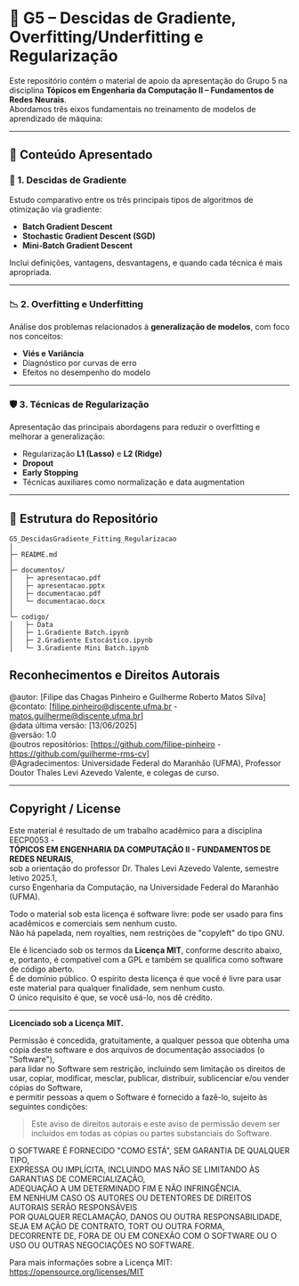 # 🧠 G5 – Descidas de Gradiente, Overfitting/Underfitting e Regularização

Este repositório contém o material de apoio da apresentação do Grupo 5 na disciplina **Tópicos em Engenharia da Computação II – Fundamentos de Redes Neurais**.  
Abordamos três eixos fundamentais no treinamento de modelos de aprendizado de máquina:

---

## 📘 Conteúdo Apresentado

### 🔽 1. Descidas de Gradiente
Estudo comparativo entre os três principais tipos de algoritmos de otimização via gradiente:

- **Batch Gradient Descent**  
- **Stochastic Gradient Descent (SGD)**  
- **Mini-Batch Gradient Descent**

Inclui definições, vantagens, desvantagens, e quando cada técnica é mais apropriada.

---

### 📉 2. Overfitting e Underfitting
Análise dos problemas relacionados à **generalização de modelos**, com foco nos conceitos:

- **Viés e Variância**  
- Diagnóstico por curvas de erro  
- Efeitos no desempenho do modelo

---

### 🛡️ 3. Técnicas de Regularização
Apresentação das principais abordagens para reduzir o overfitting e melhorar a generalização:

- Regularização **L1 (Lasso)** e **L2 (Ridge)**
- **Dropout**
- **Early Stopping**
- Técnicas auxiliares como normalização e data augmentation

---

## 📂 Estrutura do Repositório

```plaintext
G5_DescidasGradiente_Fitting_Regularizacao
│
├─ README.md
│
├─ documentos/
│   ├─ apresentacao.pdf
│   ├─ apresentacao.pptx
│   ├─ documentacao.pdf
│   └─ documentacao.docx
│
└─ codigo/
│   ├─ Data
│   ├─ 1.Gradiente Batch.ipynb
│   ├─ 2.Gradiente Estocástico.ipynb
│   └─ 3.Gradiente Mini Batch.ipynb
```


## Reconhecimentos e Direitos Autorais

@autor: [Filipe das Chagas Pinheiro e Guilherme Roberto Matos Silva]  
@contato: [filipe.pinheiro@discente.ufma.br - matos.guilherme@discente.ufma.br]  
@data última versão: [13/06/2025]  
@versão: 1.0  
@outros repositórios: [https://github.com/filipe-pinheiro - https://github.com/guilherme-rms-cv]  
@Agradecimentos: Universidade Federal do Maranhão (UFMA), Professor Doutor Thales Levi Azevedo Valente, e colegas de curso.

---

## Copyright / License

Este material é resultado de um trabalho acadêmico para a disciplina EECP0053 -  
**TÓPICOS EM ENGENHARIA DA COMPUTAÇÃO II - FUNDAMENTOS DE REDES NEURAIS**,  
sob a orientação do professor Dr. Thales Levi Azevedo Valente, semestre letivo 2025.1,  
curso Engenharia da Computação, na Universidade Federal do Maranhão (UFMA).  

Todo o material sob esta licença é software livre: pode ser usado para fins acadêmicos e comerciais sem nenhum custo.  
Não há papelada, nem royalties, nem restrições de "copyleft" do tipo GNU.  

Ele é licenciado sob os termos da **Licença MIT**, conforme descrito abaixo, e, portanto, é compatível com a GPL e também se qualifica como software de código aberto.  
É de domínio público. O espírito desta licença é que você é livre para usar este material para qualquer finalidade, sem nenhum custo.  
O único requisito é que, se você usá-lo, nos dê crédito.

---

**Licenciado sob a Licença MIT.**

Permissão é concedida, gratuitamente, a qualquer pessoa que obtenha uma cópia deste software e dos arquivos de documentação associados (o "Software"),  
para lidar no Software sem restrição, incluindo sem limitação os direitos de usar, copiar, modificar, mesclar, publicar, distribuir, sublicenciar e/ou vender cópias do Software,  
e permitir pessoas a quem o Software é fornecido a fazê-lo, sujeito às seguintes condições:

> Este aviso de direitos autorais e este aviso de permissão devem ser incluídos em todas as cópias ou partes substanciais do Software.

O SOFTWARE É FORNECIDO "COMO ESTÁ", SEM GARANTIA DE QUALQUER TIPO,  
EXPRESSA OU IMPLÍCITA, INCLUINDO MAS NÃO SE LIMITANDO ÀS GARANTIAS DE COMERCIALIZAÇÃO,  
ADEQUAÇÃO A UM DETERMINADO FIM E NÃO INFRINGÊNCIA.  
EM NENHUM CASO OS AUTORES OU DETENTORES DE DIREITOS AUTORAIS SERÃO RESPONSÁVEIS  
POR QUALQUER RECLAMAÇÃO, DANOS OU OUTRA RESPONSABILIDADE,  
SEJA EM AÇÃO DE CONTRATO, TORT OU OUTRA FORMA,  
DECORRENTE DE, FORA DE OU EM CONEXÃO COM O SOFTWARE OU O USO OU OUTRAS NEGOCIAÇÕES NO SOFTWARE.

Para mais informações sobre a Licença MIT:  
https://opensource.org/licenses/MIT
